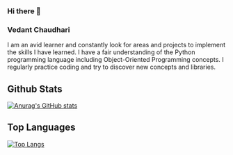 ### Hi there 👋

### Vedant Chaudhari

I am an avid learner and constantly look for areas and projects to implement the skills I have learned. I have a fair understanding of the Python programming language including Object-Oriented Programming concepts. I regularly practice coding and try to discover new concepts and libraries.

<!--
**vedant-c/vedant-c** is a ✨ _special_ ✨ repository because its `README.md` (this file) appears on your GitHub profile.

Here are some ideas to get you started:

- 🔭 I’m currently working on ...
- 🌱 I’m currently learning ...
- 👯 I’m looking to collaborate on ...
- 🤔 I’m looking for help with ...
- 💬 Ask me about ...
- 📫 How to reach me: ...
- 😄 Pronouns: ...
- ⚡ Fun fact: ...
-->

## Github Stats
[![Anurag's GitHub stats](https://github-readme-stats.vercel.app/api?username=vedant-c)](https://github.com/anuraghazra/github-readme-stats)

## Top Languages
[![Top Langs](https://github-readme-stats.vercel.app/api/top-langs/?username=vedant-c)](https://github.com/anuraghazra/github-readme-stats)
